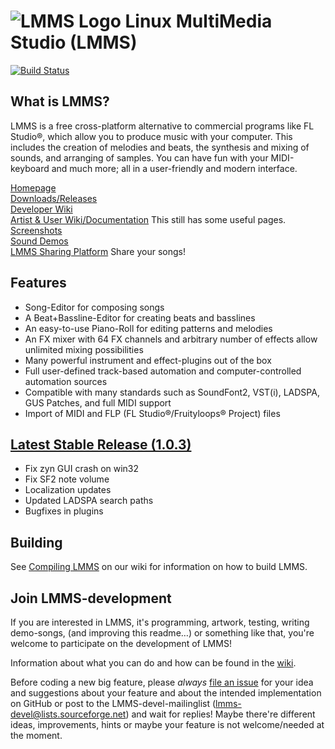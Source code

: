 ![LMMS Logo](http://lmms.sourceforge.net/Lmms_logo.png) Linux MultiMedia Studio (LMMS)
=======================
[![Build Status](https://travis-ci.org/LMMS/lmms.png)](https://travis-ci.org/LMMS/lmms)

What is LMMS?
--------------

LMMS is a free cross-platform alternative to commercial programs like FL Studio®, which allow you to produce music with your computer. This includes the creation of melodies and beats, the synthesis and mixing of sounds, and arranging of samples. You can have fun with your MIDI-keyboard and much more; all in a user-friendly and modern interface.

[Homepage](http://lmms.sf.net)<br>
[Downloads/Releases](https://github.com/LMMS/lmms/releases)<br>
[Developer Wiki](https://github.com/LMMS/lmms/wiki)<br>
[Artist & User Wiki/Documentation](http://lmms.sourceforge.net/wiki/index.php/Main_Page) This still has some useful pages.<br>
[Screenshots](http://lmms.sourceforge.net/screenshots.php)<br>
[Sound Demos](http://lmms.sourceforge.net/demos.php)<br>
[LMMS Sharing Platform](http://lmms.sourceforge.net/lsp/index.php) Share your songs!

Features
---------

* Song-Editor for composing songs
* A Beat+Bassline-Editor for creating beats and basslines
* An easy-to-use Piano-Roll for editing patterns and melodies
* An FX mixer with 64 FX channels and arbitrary number of effects allow unlimited mixing possibilities
* Many powerful instrument and effect-plugins out of the box
* Full user-defined track-based automation and computer-controlled automation sources
* Compatible with many standards such as SoundFont2, VST(i), LADSPA, GUS Patches, and full MIDI support
* Import of MIDI and FLP (FL Studio®/Fruityloops® Project) files

[Latest Stable Release (1.0.3)](https://github.com/LMMS/lmms/releases/tag/v1.0.3)
---------------------
* Fix zyn GUI crash on win32
* Fix SF2 note volume
* Localization updates
* Updated LADSPA search paths
* Bugfixes in plugins

Building
---------

See [Compiling LMMS](https://github.com/LMMS/lmms/wiki/Compiling-lmms) on our wiki for information on how to build LMMS.


Join LMMS-development
----------------------

If you are interested in LMMS, it's programming, artwork, testing, writing demo-songs, (and improving this readme…) or something like that, you're welcome to participate on the development of LMMS!

Information about what you can do and how can be found in the [wiki](https://github.com/LMMS/lmms/wiki).

Before coding a new big feature, please _always_ [file an issue](https://github.com/LMMS/lmms/issues/new) for your idea and suggestions about your feature and about the intended implementation on GitHub or post to the LMMS-devel-mailinglist (lmms-devel@lists.sourceforge.net) and wait for replies! Maybe there're different ideas, improvements, hints or maybe your feature is not welcome/needed at the moment.
